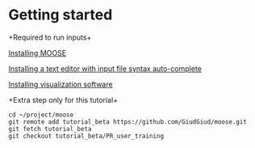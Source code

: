 # Getting started

+Required to run inputs+

[Installing MOOSE](getting_started/installation/index.md)

[Installing a text editor with input file syntax auto-complete](help/development/VSCode.md)

[Installing visualization software](https://www.paraview.org/download/)

+Extra step only for this tutorial+

```
cd ~/project/moose
git remote add tutorial_beta https://github.com/GiudGiud/moose.git
git fetch tutorial_beta
git checkout tutorial_beta/PR_user_training
```
